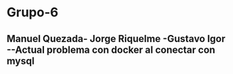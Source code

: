 # Grupo-6
Manuel Quezada- Jorge Riquelme -Gustavo Igor
--Actual problema con docker al conectar con mysql
--